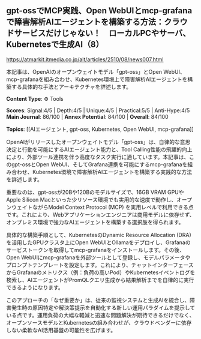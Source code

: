 ## gpt-ossでMCP実践、Open WebUIとmcp-grafanaで障害解析AIエージェントを構築する方法：クラウドサービスだけじゃない！　ローカルPCやサーバ、Kubernetesで生成AI（8）

https://atmarkit.itmedia.co.jp/ait/articles/2510/08/news007.html

本記事は、OpenAIのオープンウェイトモデル「gpt-oss」とOpen WebUI、mcp-grafanaを組み合わせ、Kubernetes環境上で障害解析AIエージェントを構築する具体的な手法とアーキテクチャを詳述します。

**Content Type**: ⚙️ Tools

**Scores**: Signal:4/5 | Depth:4/5 | Unique:4/5 | Practical:5/5 | Anti-Hype:4/5
**Main Journal**: 86/100 | **Annex Potential**: 84/100 | **Overall**: 84/100

**Topics**: [[AIエージェント, gpt-oss, Kubernetes, Open WebUI, mcp-grafana]]

OpenAIがリリースしたオープンウェイトモデル「gpt-oss」は、自律的な意思決定と行動を可能にするAIエージェント能力と、Tool Calling性能の飛躍的向上により、外部ツール連携を伴う高度なタスク実行に適しています。本記事は、このgpt-ossとOpen WebUI、そしてGrafana連携を可能にするmcp-grafanaを組み合わせ、Kubernetes環境で障害解析AIエージェントを構築する実践的な方法を詳述します。

重要なのは、gpt-ossが20Bや120Bのモデルサイズで、16GB VRAM GPUやApple Silicon Macといった少リソース環境でも実用的な速度で動作し、オープンウェイトながらModel Context Protocol (MCP) を実用レベルで利用できる点です。これにより、Webアプリケーションエンジニアは商用モデルに依存せず、オンプレミス環境で強力なAIエージェントを構築する選択肢を得られます。

具体的な構築手順として、KubernetesのDynamic Resource Allocation (DRA) を活用したGPUクラスタ上にOpen WebUIとOllamaをデプロイし、Grafanaのサービストークンを取得してmcp-grafanaをインストールします。その後、Open WebUIにmcp-grafanaを外部ツールとして登録し、モデルパラメータやプロンプトテンプレートを設定します。これにより、チャットインターフェースからGrafanaのメトリクス（例：負荷の高いPod）やKubernetesイベントログを検索し、AIエージェントがPromQLクエリ生成から結果解析までを自律的に実行できるようになります。

このアプローチの「なぜ重要か」は、従来の監視システムと生成AIを統合し、障害発生時の原因特定や解決策提示を自動化する新しい運用パラダイムを提示している点です。運用負荷の大幅な軽減と迅速な問題解決が期待できるだけでなく、オープンソースモデルとKubernetesの組み合わせが、クラウドベンダーに依存しない柔軟なAI活用基盤の可能性を広げます。
